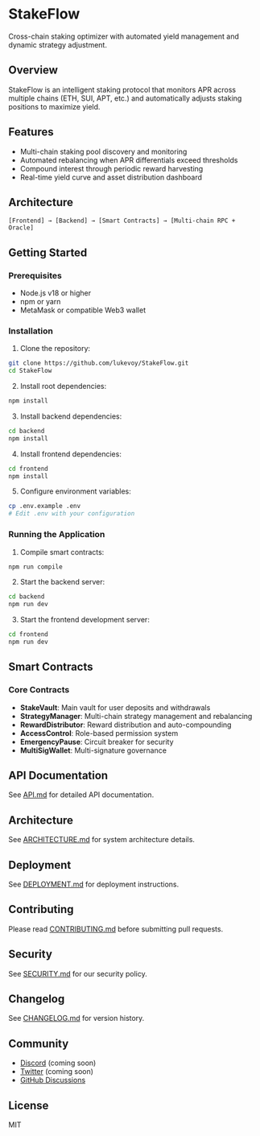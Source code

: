 # StakeFlow

Cross-chain staking optimizer with automated yield management and dynamic strategy adjustment.

## Overview

StakeFlow is an intelligent staking protocol that monitors APR across multiple chains (ETH, SUI, APT, etc.) and automatically adjusts staking positions to maximize yield.

## Features

- Multi-chain staking pool discovery and monitoring
- Automated rebalancing when APR differentials exceed thresholds
- Compound interest through periodic reward harvesting
- Real-time yield curve and asset distribution dashboard

## Architecture

```
[Frontend] → [Backend] → [Smart Contracts] → [Multi-chain RPC + Oracle]
```

## Getting Started

### Prerequisites

- Node.js v18 or higher
- npm or yarn
- MetaMask or compatible Web3 wallet

### Installation

1. Clone the repository:
```bash
git clone https://github.com/lukevoy/StakeFlow.git
cd StakeFlow
```

2. Install root dependencies:
```bash
npm install
```

3. Install backend dependencies:
```bash
cd backend
npm install
```

4. Install frontend dependencies:
```bash
cd frontend
npm install
```

5. Configure environment variables:
```bash
cp .env.example .env
# Edit .env with your configuration
```

### Running the Application

1. Compile smart contracts:
```bash
npm run compile
```

2. Start the backend server:
```bash
cd backend
npm run dev
```

3. Start the frontend development server:
```bash
cd frontend
npm run dev
```

## Smart Contracts

### Core Contracts

- **StakeVault**: Main vault for user deposits and withdrawals
- **StrategyManager**: Multi-chain strategy management and rebalancing
- **RewardDistributor**: Reward distribution and auto-compounding
- **AccessControl**: Role-based permission system
- **EmergencyPause**: Circuit breaker for security
- **MultiSigWallet**: Multi-signature governance

## API Documentation

See [API.md](./docs/API.md) for detailed API documentation.

## Architecture

See [ARCHITECTURE.md](./docs/ARCHITECTURE.md) for system architecture details.

## Deployment

See [DEPLOYMENT.md](./docs/DEPLOYMENT.md) for deployment instructions.

## Contributing

Please read [CONTRIBUTING.md](./CONTRIBUTING.md) before submitting pull requests.

## Security

See [SECURITY.md](./docs/SECURITY.md) for our security policy.

## Changelog

See [CHANGELOG.md](./CHANGELOG.md) for version history.

## Community

- [Discord](https://discord.gg/stakeflow) (coming soon)
- [Twitter](https://twitter.com/StakeFlow) (coming soon)
- [GitHub Discussions](https://github.com/lukevoy/StakeFlow/discussions)

## License

MIT

